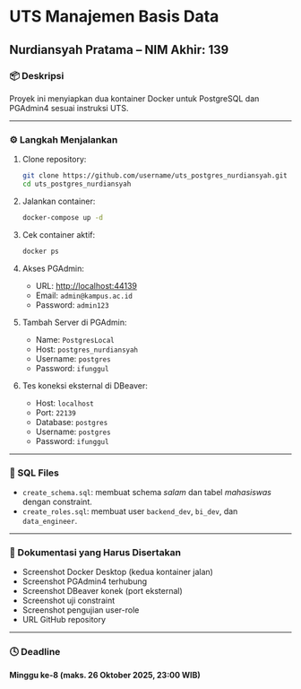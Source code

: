 # UTS Manajemen Basis Data
## Nurdiansyah Pratama – NIM Akhir: 139

### 📦 Deskripsi
Proyek ini menyiapkan dua kontainer Docker untuk PostgreSQL dan PGAdmin4 sesuai instruksi UTS.

---

### ⚙️ Langkah Menjalankan

1. Clone repository:
   ```bash
   git clone https://github.com/username/uts_postgres_nurdiansyah.git
   cd uts_postgres_nurdiansyah
   ```

2. Jalankan container:
   ```bash
   docker-compose up -d
   ```

3. Cek container aktif:
   ```bash
   docker ps
   ```

4. Akses PGAdmin:
   - URL: [http://localhost:44139](http://localhost:44139)
   - Email: `admin@kampus.ac.id`
   - Password: `admin123`

5. Tambah Server di PGAdmin:
   - Name: `PostgresLocal`
   - Host: `postgres_nurdiansyah`
   - Username: `postgres`
   - Password: `ifunggul`

6. Tes koneksi eksternal di DBeaver:
   - Host: `localhost`
   - Port: `22139`
   - Database: `postgres`
   - Username: `postgres`
   - Password: `ifunggul`

---

### 🧠 SQL Files
- `create_schema.sql`: membuat schema *salam* dan tabel *mahasiswas* dengan constraint.
- `create_roles.sql`: membuat user `backend_dev`, `bi_dev`, dan `data_engineer`.

---

### 🧾 Dokumentasi yang Harus Disertakan
- Screenshot Docker Desktop (kedua kontainer jalan)
- Screenshot PGAdmin4 terhubung
- Screenshot DBeaver konek (port eksternal)
- Screenshot uji constraint
- Screenshot pengujian user-role
- URL GitHub repository

---

### 🕓 Deadline
**Minggu ke-8 (maks. 26 Oktober 2025, 23:00 WIB)**
